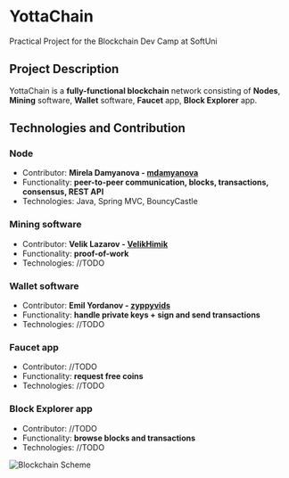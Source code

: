 # YottaChain
Practical Project for the Blockchain Dev Camp at SoftUni

## Project Description
YottaChain is a **fully-functional blockchain** network consisting of **Nodes**, **Mining** software, **Wallet** software, **Faucet** app, **Block Explorer** app.

## Technologies and Contribution

### **Node**
- Contributor: **Mirela Damyanova - [mdamyanova](https://github.com/mdamyanova)**
- Functionality: **peer-to-peer communication, blocks, transactions, consensus, REST API**
- Technologies: Java, Spring MVC, BouncyCastle

### **Mining** software
- Contributor: **Velik Lazarov - [VelikHimik](https://github.com/VelikHimik)**
- Functionality: **proof-of-work**
- Technologies: //TODO

### **Wallet** software
- Contributor: **Emil Yordanov - [zyppyvids](https://github.com/zyppyvids)**
- Functionality: **handle private keys + sign and send transactions**
- Technologies: //TODO

### **Faucet** app
- Contributor: //TODO
- Functionality: **request free coins**
- Technologies: //TODO

### **Block Explorer** app
- Contributor: //TODO
- Functionality: **browse blocks and transactions**
- Technologies: //TODO

![Blockchain Scheme](https://imgur.com/zOkdZ1T.jpg)
